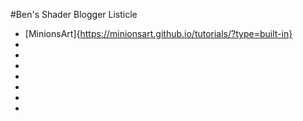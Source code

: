 #Ben's Shader Blogger Listicle
- [MinionsArt]{https://minionsart.github.io/tutorials/?type=built-in}
-
-
-
-
-
-
-
